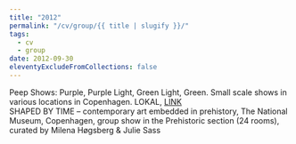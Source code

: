 ```yaml
---
title: "2012"
permalink: "/cv/group/{{ title | slugify }}/"
tags:
  - cv
  - group
date: 2012-09-30
eleventyExcludeFromCollections: false
---
```


Peep Shows: Purple, Purple Light, Green Light, Green. Small scale shows in various locations in Copenhagen. LOKAL, [LINK](http://nlhspace.dk/current-exhibition/)<br/>
SHAPED BY TIME – contemporary art embedded in prehistory, The National Museum, Copenhagen, group show in the Prehistoric section (24 rooms), curated by Milena Høgsberg & Julie Sass